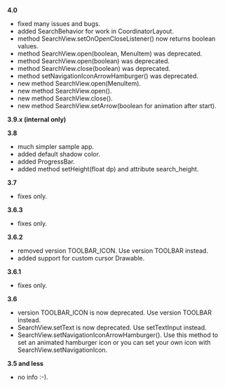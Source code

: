 **4.0**
 - fixed many issues and bugs.
 - added SearchBehavior for work in CoordinatorLayout.
 - method SearchView.setOnOpenCloseListener() now returns boolean values.
 - method SearchView.open(boolean, MenuItem) was deprecated.
 - method SearchView.open(boolean) was deprecated.
 - method SearchView.close(boolean) was deprecated.
 - method setNavigationIconArrowHamburger() was deprecated.
 - new method SearchView.open(MenuItem).
 - new method SearchView.open().
 - new method SearchView.close().
 - new method SearchView.setArrow(boolean for animation after start).

**3.9.x (internal only)**

**3.8**  
 - much simpler sample app.
 - added default shadow color.
 - added ProgressBar.
 - added method setHeight(float dp) and attribute search_height.

**3.7**  
 - fixes only.

**3.6.3**  
 - fixes only.

**3.6.2**  
 - removed version TOOLBAR_ICON. Use version TOOLBAR instead.
 - added support for custom cursor Drawable.
  
**3.6.1**  
 - fixes only.

**3.6**  
- version TOOLBAR_ICON is now deprecated. Use version TOOLBAR instead.
- SearchView.setText is now deprecated. Use setTextInput instead.
- SearchView.setNavigationIconArrowHamburger(). Use this method to set an animated hamburger icon
  or you can set your own icon with SearchView.setNavigationIcon.
  
**3.5 and less**
- no info :-).
